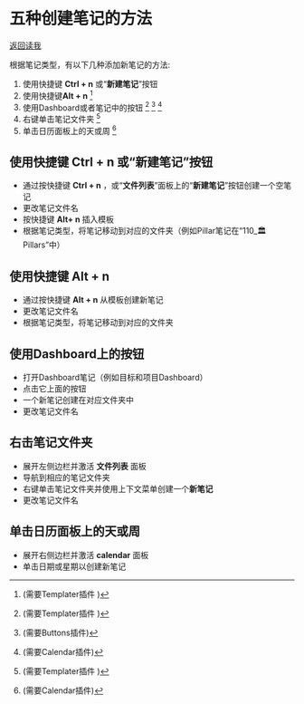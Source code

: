 # 五种创建笔记的方法
[返回读我](../../README_CN.md)

根据笔记类型，有以下几种添加新笔记的方法: 

1. 使用快捷键 **Ctrl + n** 或“**新建笔记**”按钮
2. 使用快捷键**Alt + n** [^1]
3. 使用Dashboard或者笔记中的按钮 [^1] [^2] [^3]
4. 右键单击笔记文件夹 [^1]
5. 单击日历面板上的天或周 [^3]

[^1]: (需要Templater插件 )
[^2]: (需要Buttons插件)
[^3]:  (需要Calendar插件)

## 使用快捷键 **Ctrl + n** 或“新建笔记”按钮

- 通过按快捷键 **Ctrl + n** ，或“**文件列表**”面板上的“**新建笔记**”按钮创建一个空笔记
- 更改笔记文件名
- 按快捷键 **Alt+ n** 插入模板
- 根据笔记类型，将笔记移动到对应的文件夹（例如Pillar笔记在“110_🏛Pillars”中）

## 使用快捷键 **Alt + n**

- 通过按快捷键 **Alt + n** 从模板创建新笔记
- 更改笔记文件名
- 根据笔记类型，将笔记移动到对应的文件夹

## 使用Dashboard上的按钮
- 打开Dashboard笔记（例如目标和项目Dashboard）
- 点击它上面的按钮
- 一个新笔记创建在对应文件夹中
- 更改笔记文件名

## 右击笔记文件夹

- 展开左侧边栏并激活 **文件列表** 面板
- 导航到相应的笔记文件夹
- 右键单击笔记文件夹并使用上下文菜单创建一个**新笔记**
- 更改笔记文件名

## 单击日历面板上的天或周

- 展开右侧边栏并激活 **calendar** 面板
- 单击日期或星期以创建新笔记

